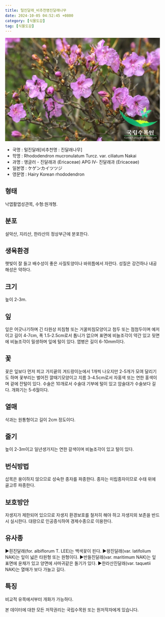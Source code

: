 ```yaml
---
title: 털진달래_비추천명진달래나무
date: 2024-10-05 04:52:45 +0800
category: [식물도감]
tag: [식물도감]
---
```




![털진달래[비추천명 : 진달래나무]](/assets/img/fileUpload/plants/basic/Ericaceae/Rhododendron/7522/1_th2.JPG)
- 국명 : 털진달래[비추천명 : 진달래나무]
- 학명 : Rhododendron mucronulatum Turcz. var. ciliatum Nakai
- 과명 : 앵글러 - 진달래과 (Ericaceae) APG Ⅳ- 진달래과 (Ericaceae)
- 일본명 : ケゲンカイツツジ
- 영문명 : Hairy Korean rhododendron


## 형태
낙엽활엽성관목, 수형:원개형.
## 분포
설악산, 지리산, 한라산의 정상부근에 분포한다.
## 생육환경
햇빛이 잘 들고 배수성이 좋은 사질토양이나 바위틈에서 자란다. 성질은 강건하나 내공해성은 약하다.
## 크기
높이 2-3m.
## 잎
잎은 어긋나기하며 긴 타원상 피침형 또는 거꿀피침모양이고 첨두 또는 점첨두이며 예저이고 길이 4-7cm, 폭 1.5-2.5cm로서 톱니가 없으며 표면에 비늘조각이 약간 있고 뒷면에 비늘조각이 밀생하며 잎에 털이 있다. 엽병은 길이 6-10mm이다.
## 꽃
꽃은 잎보다 먼저 피고 가지끝의 겨드랑이눈에서 1개씩 나오지만 2-5개가 모여 달리기도 하며 꽃부리는 벌어진 깔때기모양이고 지름 3-4.5cm로서 자홍색 또는 연한 홍색이며 겉에 잔털이 있다. 수술은 10개로서 수술대 기부에 털이 있고 암술대가 수술보다 길다. 개화기는 5-6월이다.
## 열매
삭과는 원통형이고 길이 2cm 정도이다.
## 줄기
높이 2-3m이고 일년생가지는 연한 갈색이며 비늘조각이 있고 털이 있다.
## 번식방법
삽목은 용이하지 않으므로 성숙한 종자를 파종한다. 종자는 미립종자이므로 수태 위에 골고루 파종한다.
## 보호방안
자생지가 제한되어 있으므로 자생지 환경보호를 철저히 해야 하고 자생지외 보존을 반드시 실시한다. 대량으로 인공증식하여 경제수종으로 이용한다.
## 유사종
▶흰진달래(for. albiflorum T. LEE)는 백색꽃이 핀다. 
▶왕진달래(var. latifolium NAK)는 잎이 넓은 타원형 또는 원형이다.
▶반들진달래(var. maritimum NAK)는 잎 표면에 윤채가 있고 양면에 사마귀같은 돌기가 있다. 
▶한라산진달래(var. taquetii NAK)는 열매가 보다 가늘고 길다.
## 특징
비교적 유목에서부터 개화가 가능하다.






본 데이터에 대한 모든 저작권리는 국립수목원 또는 원저작자에게 있습니다.

